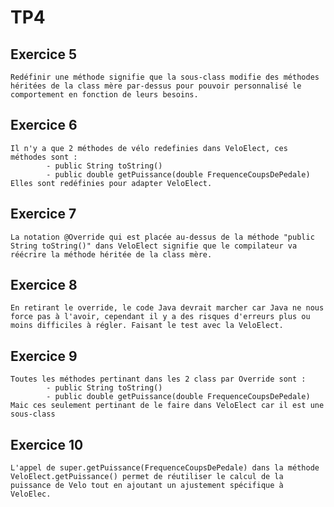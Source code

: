 # TP4
## Exercice 5
	Redéfinir une méthode signifie que la sous-class modifie des méthodes héritées de la class mère par-dessus pour pouvoir personnalisé le comportement en fonction de leurs besoins.
	
## Exercice 6
	Il n'y a que 2 méthodes de vélo redefinies dans VeloElect, ces méthodes sont :
			- public String toString()
			- public double getPuissance(double FrequenceCoupsDePedale)
	Elles sont redéfinies pour adapter VeloElect.
	
## Exercice 7
	La notation @Override qui est placée au-dessus de la méthode "public String toString()" dans VeloElect signifie que le compilateur va réécrire la méthode héritée de la class mère.
	
## Exercice 8
	En retirant le override, le code Java devrait marcher car Java ne nous force pas à l'avoir, cependant il y a des risques d'erreurs plus ou moins difficiles à régler. Faisant le test avec la VeloElect.
	
## Exercice 9
	Toutes les méthodes pertinant dans les 2 class par Override sont :
			- public String toString()
			- public double getPuissance(double FrequenceCoupsDePedale)
	Maic ces seulement pertinant de le faire dans VeloElect car il est une sous-class

## Exercice 10
	L'appel de super.getPuissance(FrequenceCoupsDePedale) dans la méthode VeloElect.getPuissance() permet de réutiliser le calcul de la puissance de Velo tout en ajoutant un ajustement spécifique à VeloElec.

	
	
	
	
	
	